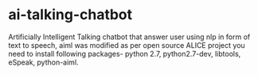 # ai-talking-chatbot
Artificially Intelligent Talking chatbot that answer user using nlp in form of text to speech, aiml was modified as per open source ALICE project
you need to install following packages- python 2.7, python2.7-dev, libtools, eSpeak, python-aiml.
